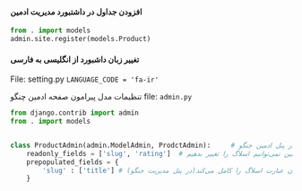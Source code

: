 ####  افزودن جداول در داشتبورد مدیریت ادمین
```python
from . import models
admin.site.register(models.Product)
```

#### تغییر زبان داشبورد از انگلیسی به فارسی
File: setting.py
`LANGUAGE_CODE = 'fa-ir'`

تنظیمات  مدل پیرامون صفحه ادمین چنگو
file: `admin.py`

```python
from django.contrib import admin
from . import models


class ProductAdmin(admin.ModelAdmin, ProdctAdmin):     # تنظیمات مدل پروداکت در پنل ادمین جنگو
    readonly_fields = ['slug', 'rating']  # هیچگاه در پنل ادمین نمی‌توانیم اسلاگ را تغییر بدهیم
    prepopulated_fields = {
        'slug' : ['title'] # خودش از نوشته عنوان عبارت اسلاگ را کامل می‌کند(در پنل مدیریت جنگو)
    }
```
